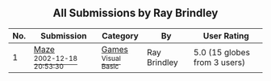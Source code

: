 ﻿<div align="center">

## All Submissions by Ray Brindley

</div>

No.  | Submission | Category | By   | User Rating
---- | ---------- | -------- | ---- | -----------
1 | [Maze<br /><sup>2002-12-18 20:53:30</sup>](https://github.com/Planet-Source-Code/ray-brindley-maze__1-41624) | [Games<br /><sup>Visual Basic</sup>](../ByCategory/games__1-38.md) | Ray Brindley | 5.0 (15 globes from 3 users)
